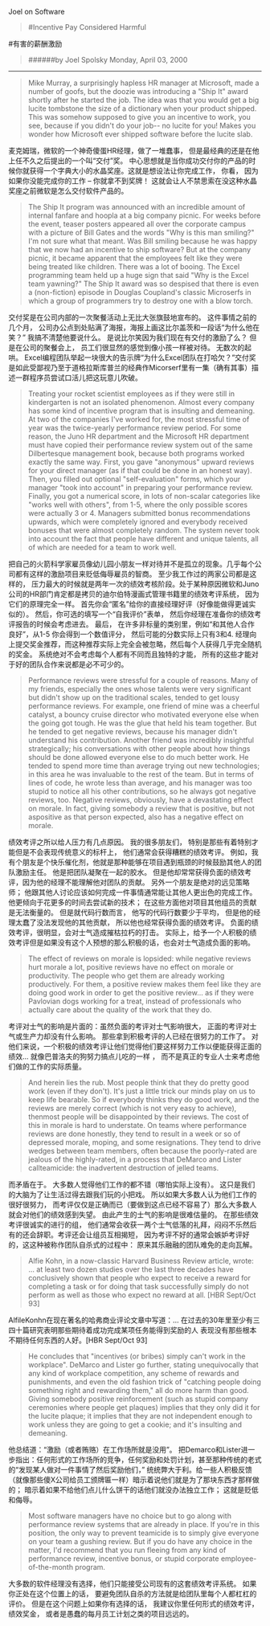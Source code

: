 Joel on Software

>#Incentive Pay Considered Harmful

#有害的薪酬激励

>######by Joel Spolsky Monday, April 03, 2000
---

>Mike Murray, a surprisingly hapless HR manager at Microsoft, made a number of goofs, but the doozie was introducing a "Ship It" award shortly after he started the job. The idea was that you would get a big lucite tombstone the size of a dictionary when your product shipped. This was somehow supposed to give you an incentive to work, you see, because if you didn't do your job-- no lucite for you! Makes you wonder how Microsoft ever shipped software before the lucite slab.

麦克姆瑞，微软的一个神奇傻蛋HR经理，做了一堆蠢事， 但是最经典的还是在他上任不久之后提出的一个叫“交付”奖。 中心思想就是当你成功交付你的产品的时候你就获得一个字典大小的水晶奖座。这就是想设法让你完成工作， 你看， 因为如果你没能完成你的工作 – 你就拿不到奖牌！ 这就会让人不禁思索在没这种水晶奖座之前微软是怎么交付软件产品的。

>The Ship It program was announced with an incredible amount of internal fanfare and hoopla at a big company picnic. For weeks before the event, teaser posters appeared all over the corporate campus with a picture of Bill Gates and the words "Why is this man smiling?" I'm not sure what that meant. Was Bill smiling because he was happy that we now had an incentive to ship software?  But at the company picnic, it became apparent that the employees felt like they were being treated like children. There was a lot of booing. The Excel programming team held up a huge sign that said "Why is the Excel team yawning?" The Ship It award was so despised that there is even a (non-fiction) episode in Douglas Coupland's classic Microserfs in which a group of programmers try to destroy one with a blow torch.

交付奖是在公司内部的一次聚餐活动上无比大张旗鼓地宣布的。 这件事情之前的几个月， 公司办公点到处贴满了海报，海报上画这比尔盖茨和一段话“为什么他在笑？” 我搞不清楚他要说什么。 是说比尔笑因为我们现在有交付的激励了么？ 但是在公司的聚餐会上， 员工们很显然的感觉到像小孩一样被对待。 无数次的起哄。 Excel编程团队举起一块很大的告示牌“为什么Excel团队在打哈欠？”交付奖是如此受鄙视乃至于道格拉斯库普兰的经典作Micorserf里有一集（确有其事）描述一群程序员尝试口活儿把这玩意儿吹破。

>Treating your rocket scientist employees as if they were still in kindergarten is not an isolated phenomenon. Almost every company has some kind of incentive program that is insulting and demeaning.
>At two of the companies I've worked for, the most stressful time of year was the twice-yearly performance review period. For some reason, the Juno HR department and the Microsoft HR department must have copied their performance review system out of the same Dilbertesque management book, because both programs worked exactly the same way. First, you gave "anonymous" upward reviews for your direct manager (as if that could be done in an honest way). Then, you filled out optional "self-evaluation" forms, which your manager "took into account" in preparing your performance review. Finally, you got a numerical score, in lots of non-scalar categories like "works well with others", from 1-5, where the only possible scores were actually 3 or 4. Managers submitted bonus recommendations upwards, which were completely ignored and everybody received bonuses that were almost completely random. The system never took into account the fact that people have different and unique talents, all of which are needed for a team to work well.

把自己的火箭科学家雇员像幼儿园小朋友一样对待并不是孤立的现象。几乎每个公司都有这样的激励项目来贬低侮辱雇员的智商。 至少我工作过的两家公司都是这样的， 压力最大的时候就是两年一次的绩效考核阶段。处于某种原因微软和Juno公司的HR部门肯定都是拷贝的迪尔伯特漫画式管理书籍里的绩效考评系统， 因为它们的原理完全一样。 首先你会“匿名”给你的直接经理好评（好像能做得更诚实似的）。 然后，你可选的填写一个“自我评价”表单， 然后你经理在准备你的绩效考评报告的时候会考虑进去。 最后， 在许多非标量的类别里，例如“和其他人合作良好”，从1-5 你会得到一个数值评分， 然后可能的分数实际上只有3和4. 经理向上提交奖金推荐，而这种推荐实际上完全会被忽略，然后每个人获得几乎完全随机的奖金。 系统绝对不会考虑每个人都有不同而且独特的才能， 所有的这些才能对于好的团队合作来说都是必不可少的。

>Performance reviews were stressful for a couple of reasons. Many of my friends, especially the ones whose talents were very significant but didn't show up on the traditional scales, tended to get lousy performance reviews. For example, one friend of mine was a cheerful catalyst, a bouncy cruise director who motivated everyone else when the going got tough. He was the glue that held his team together. But he tended to get negative reviews, because his manager didn't understand his contribution. Another friend was incredibly insightful strategically; his conversations with other people about how things should be done allowed everyone else to do much better work. He tended to spend more time than average trying out new technologies; in this area he was invaluable to the rest of the team. But in terms of lines of code, he wrote less than average, and his manager was too stupid to notice all his other contributions, so he always got negative reviews, too. Negative reviews, obviously, have a devastating effect on morale. In fact, giving somebody a review that is positive, but not aspositive as that person expected, also has a negative effect on morale.  

绩效考评之所以给人压力有几点原因。 我的很多朋友们， 特别是那些有着特别才能但是不会表现传统意义的标杆上， 他们通常会获得糟糕的绩效考评。 例如，我有个朋友是个快乐催化剂，他就是那种能够在项目遇到瓶颈的时候鼓励其他人的团队激励主任。 他是把团队凝聚在一起的胶水。 但是他却常常获得负面的绩效考评，因为他的经理不能理解他对团队的贡献。 另外一个朋友是绝对的远见策略师； 他跟其他人讨论应该如何完成一件事情通常能让其他人更出色的完成工作。 他更倾向于花更多的时间去尝试新的技术； 在这些方面他对项目其他组员的贡献是无法衡量的。 但是就代码行数而言， 他写的代码行数要少于平均， 但是他的经理太蠢了没法发现他的其他贡献， 所以他也经常获得负面的绩效考评。 负面的绩效考评，很明显，会对士气造成摧枯拉朽的打击。 实际上，给予一个人积极的绩效考评但是如果没有这个人预想的那么积极的话，也会对士气造成负面的影响。

>The effect of reviews on morale is lopsided: while negative reviews hurt morale a lot, positive reviews have no effect on morale or productivity. The people who get them are already working productively. For them, a positive review makes them feel like they are doing good work in order to get the positive review... as if they were Pavlovian dogs working for a treat, instead of professionals who actually care about the quality of the work that they do. 

考评对士气的影响是片面的：虽然负面的考评对士气影响很大， 正面的考评对士气或生产力却没有什么影响。 那些拿到积极考评的人已经在很努力的工作了。 对他们来说，一个积极的绩效考评让他们觉得他们要这样努力工作以便能获得正面的绩效… 就像巴普洛夫的狗努力搞点儿吃的一样 ， 而不是真正的专业人士来考虑他们做的工作的实际质量。

>And herein lies the rub. Most people think that they do pretty good work (even if they don't). It's just a little trick our minds play on us to keep life bearable. So if everybody thinks they do good work, and the reviews are merely correct (which is not very easy to achieve), thenmost people will be disappointed by their reviews. The cost of this in morale is hard to understate. On teams where performance reviews are done honestly, they tend to result in a week or so of depressed morale, moping, and some resignations. They tend to drive wedges between team members, often because the poorly-rated are jealous of the highly-rated, in a process that DeMarco and Lister callteamicide: the inadvertent destruction of jelled teams.

而矛盾在于。 大多数人觉得他们工作的都不错（哪怕实际上没有）。 这只是我们的大脑为了让生活过得去跟我们玩的小把戏。 所以如果大多数人认为他们工作的很好很努力， 而考评仅仅是正确而已（要做到这点已经不容易了）那么大多数人就会对他们的绩效感到失望。 由此产生的士气的影响是很难估量的。 在那些绩效考评很诚实的进行的组， 他们通常会收获一两个士气低落的礼拜，闷闷不乐然后有的还会辞职。考评还会让组员互相揭短， 因为考评不好的通常会嫉妒考评好的，这这种被称作团队自杀式的过程中： 原来其乐融融的团队难免的走向瓦解。  

>Alfie Kohn, in a now-classic Harvard Business Review article, wrote:
>... at least two dozen studies over the last three decades have conclusively shown that people who expect to receive a reward for completing a task or for doing that task successfully simply do not perform as well as those who expect no reward at all. [HBR Sept/Oct 93]

AlfileKonhn在现在著名的哈弗商业评论文章中写道：… 在过去的30年里至少有三四十篇研究表明那些期待着成功完成某项任务能得到奖励的人 表现没有那些根本不期待任何东西的人好。[HBR Sept/Oct 93]

>He concludes that "incentives (or bribes) simply can't work in the workplace". DeMarco and Lister go further, stating unequivocally that any kind of workplace competition, any scheme of rewards and punishments, and even the old fashion trick of "catching people doing something right and rewarding them," all do more harm than good. Giving somebody positive reinforcement (such as stupid company ceremonies where people get plaques) implies that they only did it for the lucite plaque; it implies that they are not independent enough to work unless they are going to get a cookie; and it's insulting and demeaning.
他总结道：“激励（或者贿赂）在工作场所就是没用”。 把Demarco和Lister进一步指出：任何形式的工作场所的竞争，任何奖励和处罚计划，甚至那种传统的老式的“发现某人做对一件事情了然后奖励他们，” 统统弊大于利。给一些人积极反馈（就像那些傻X公司给员工颁牌匾一样）暗示着说他们就是为了那块东西才那样做的； 暗示着如果不给他们点儿什么饼干的话他们就没办法独立工作； 这就是贬低和侮辱。 

>Most software managers have no choice but to go along with performance review systems that are already in place. If you're in this position, the only way to prevent teamicide is to simply give everyone on your team a gushing review. But if you do have any choice in the matter, I'd recommend that you run fleeing from any kind of performance review, incentive bonus, or stupid corporate employee-of-the-month program.
大多数的软件经理没有选择，他们只能接受公司现有的这套绩效考评系统。 如果你正处在这个位置上的话， 要避免团队自杀的方法就是给团队里每个人都杠杠的评价。 但是在这个问题上如果你有选择的话， 我建议你里任何形式的绩效考评， 绩效奖金， 或者是愚蠢的每月员工计划之类的项目远远的。 